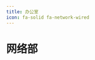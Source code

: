```yaml
---
title: 办公室
icon: fa-solid fa-network-wired
---
```


# 网络部

<div class="catalog-display-container">
  <Catalog base="/Office/" />
</div>
